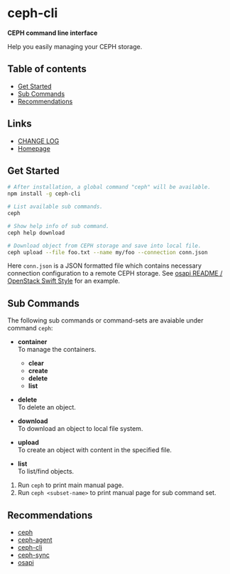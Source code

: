 #	ceph-cli
__CEPH command line interface__

Help you easily managing your CEPH storage.

##	Table of contents

*	[Get Started](#get-started)
* 	[Sub Commands](#sub-commands)
*	[Recommendations](#recommendations)

##	Links

*	[CHANGE LOG](./CHANGELOG.md)
*	[Homepage](https://github.com/YounGoat/nodejs.ceph-cli)

##	Get Started

```bash
# After installation, a global command "ceph" will be available.
npm install -g ceph-cli

# List available sub commands.
ceph 

# Show help info of sub command.
ceph help download

# Download object from CEPH storage and save into local file.
ceph upload --file foo.txt --name my/foo --connection conn.json
```

Here `conn.json` is a JSON formatted file which contains necessary connection configuration to a remote CEPH storage. See [osapi README / OpenStack Swift Style](https://github.com/YounGoat/nodejs.osapi#openstack-swift-style) for an example.

##	Sub Commands

The following sub commands or command-sets are avaiable under command `ceph`:
*	__container__  
	To manage the containers.
	-	__clear__
	-	__create__
	-	__delete__
	-	__list__
*	__delete__  
	To delete an object.

*	__download__  
	To download an object to local file system.

*	__upload__  
	To create an object with content in the specified file.

*	__list__  
	To list/find objects.

1.	Run `ceph` to print main manual page.
1.	Run `ceph <subset-name>` to print manual page for sub command set.

##  Recommendations

*   [ceph](https://www.npmjs.com/package/ceph)
*   [ceph-agent](https://www.npmjs.com/package/ceph-agent)
*   [ceph-cli](https://www.npmjs.com/package/ceph-cli)
*   [ceph-sync](https://www.npmjs.com/package/ceph-sync)
*   [osapi](https://www.npmjs.com/package/osapi)
